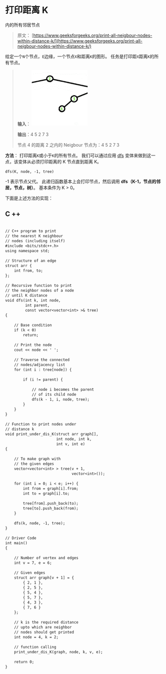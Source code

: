 # 打印距离 K

内的所有邻居节点

> 原文： [https://www.geeksforgeeks.org/print-all-neigbour-nodes-within-distance-k/](https://www.geeksforgeeks.org/print-all-neigbour-nodes-within-distance-k/)

给定一个`N`个节点，`E`边缘，一个节点`X`和距离`K`的图形。 任务是打印距`X`距离`K`的所有节点。

> **输入**：
> ![](img/65b88bb626e719c2731da58538a65152.png)
> 
> **输出**：4 5 2 7 3
> 
> 节点 4 的距离 2 之内的 Neigbour 节点为：4 5 2 7 3

**方法**：
打印距离`K`或小于`K`的所有节点。 我们可以通过应用 [dfs](http://www.geeksforgeeks.org/depth-first-traversal-for-a-graph/) 变体来做到这一点，该变体从必须打印距离的 K 节点直到距离 K。

```
dfs(K, node, -1, tree) 

```

-1 表示节点父代。
此递归函数基本上会打印节点，然后调用 **dfs（K-1，节点的邻居，节点，树）**。
基本条件为 K > 0。

下面是上述方法的实现：

## C ++

```

// C++ program to print 
// the nearest K neighbour 
// nodes (including itself) 
#include <bits/stdc++.h> 
using namespace std; 

// Structure of an edge 
struct arr { 
    int from, to; 
}; 

// Recursive function to print 
// the neighbor nodes of a node 
// until K distance 
void dfs(int k, int node, 
         int parent, 
         const vector<vector<int> >& tree) 
{ 

    // Base condition 
    if (k < 0) 
        return; 

    // Print the node 
    cout << node << ' '; 

    // Traverse the connected 
    // nodes/adjacency list 
    for (int i : tree[node]) { 

        if (i != parent) { 

            // node i becomes the parent 
            // of its child node 
            dfs(k - 1, i, node, tree); 
        } 
    } 
} 

// Function to print nodes under 
// distance k 
void print_under_dis_K(struct arr graph[], 
                       int node, int k, 
                       int v, int e) 
{ 

    // To make graph with 
    // the given edges 
    vector<vector<int> > tree(v + 1, 
                              vector<int>()); 

    for (int i = 0; i < e; i++) { 
        int from = graph[i].from; 
        int to = graph[i].to; 

        tree[from].push_back(to); 
        tree[to].push_back(from); 
    } 

    dfs(k, node, -1, tree); 
} 

// Driver Code 
int main() 
{ 

    // Number of vertex and edges 
    int v = 7, e = 6; 

    // Given edges 
    struct arr graph[v + 1] = { 
        { 2, 1 }, 
        { 2, 5 }, 
        { 5, 4 }, 
        { 5, 7 }, 
        { 4, 3 }, 
        { 7, 6 } 
    }; 

    // k is the required distance 
    // upto which are neighbor 
    // nodes should get printed 
    int node = 4, k = 2; 

    // function calling 
    print_under_dis_K(graph, node, k, v, e); 

    return 0; 
} 

```